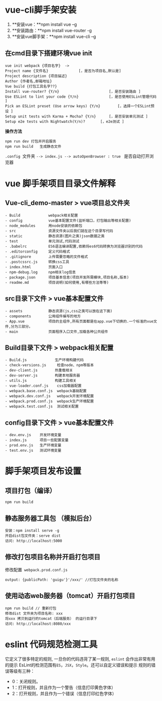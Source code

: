 # vue-cli脚手架安装

1. **安装vue：**npm install vue –g
2. **安装路由：**npm install vue-router -g
3. **安装vue脚手架：**npm install vue-cli –g

## 在cmd目录下搭建环境vue init

~~~
vue init webpack {项目名字}  ->
Project name {文件名} 				[，是否为项目名,默认是]
Project description {项目描述}
Author {作者名,邮箱地址}
Vue build {打包工具名字??}
Install vue-router? {Y/n}   					[，是否安装路由 ]
Use ESLint to lint your code {Y/n}      		[，是否使用ESLint管理代码 ]
Pick an ESLint preset (Use arrow keys) {Y/n}		[，选择一个ESLint预设 ]
Setup unit tests with Karma + Mocha? {Y/n}		[，是否安装单元测试 ]
Setup e2e tests with Nightwatch(Y/n)? 		[，e2e测试 ]

~~~

**操作方法**

~~~
npm run dev 打包并开启服务
npm run build	生成静态文件
~~~

`.config `文件夹 `--> index.js --> autoOpenBrowser : true ` 是否自动打开浏览器 

# vue 脚手架项目目录文件解释

## Vue-cli_demo-master > vue项目总文件夹

~~~
- Build 			webpack相关配置
- config	 		vue基本配置文件(监听端口，打包输出等相关配置)
- node_modules		用node安装的依赖包
- src				资源文件夹以后我们就在这个目录写代码
- static			静态资源(图片之类)json数据之类
- test				单元测试,代码测试
- .babelrc			ES6语法编译配置,依赖将es6代码转换为浏览器识别的代码
- .editorconfig		定义代码格式
- .gitignore		上传需要忽略的文件格式
- .postcssrc.js		转换css工具
- index.html		页面入口
- npm-debug.log		npm相关log信息
- package.json		项目基本信息(项目开发所需模块,项目名称,版本)
- readme.md			项目说明(如何使用,有哪些方法等等)

~~~

## src目录下文件  >  vue基本配置文件

~~~
- assets		    静态资源(js,css之类可以放在这下面)
- components	    公用组件编写的地方
- App.vue		    项目的主组件,所有页面都是在app.vue下切换的.一个标准的vue文件,分为三部分。
- main		    	页面程序入口文件,加载各种公共组件
~~~

## Build目录下文件 >  webpack相关配置

~~~
- Build.js		       生产环境构建代码
- check-versions.js     检查node、npm等版本
- dev-client.js		   热重载相关
- dev-server.js		   构建本地服务器
- utils.js			   构建工具相关
- vue-loader.conf.js  	css加载器配置
- webpack.base.conf.js	webpack基础配置
- webpack.dev.conf.js	webpack开发环境配置
- webpack.prod.conf.js	webpack生产环境配置
- webpack.test.conf.js	测试相关配置
~~~

## config目录下文件 > vue基本配置文件

~~~
- dev.env.js	开发环境变量
- index.js		项目一些配置变量
- prod.env.js	生产环境变量
- test.env.js	测试环境变量
~~~

# 脚手架项目发布设置

## 项目打包（编译）

~~~
npm run build
~~~

## 静态服务器工具包 （模拟后台）

~~~
安装：npm install serve -g  
开启dist包文件夹：serve dist
访问: http://localhost:5000
~~~

## 修改打包项目名称并开启打包项目

修改配置` webpack.prod.conf.js`

~~~
output: {publicPath: 'guigu'}'/xxx/' //打包文件夹的名称
~~~

## 使用动态web服务器（tomcat）开启打包项目

~~~
npm run build // 重新打包
修改dist 文件夹为项目名称: xxx
将xxx 拷贝到运行的tomcat（后端服务） 的运行目录下
访问: http://localhost:8080/xxx
~~~

# eslint 代码规范检测工具

它定义了很多特定的规则, 一旦你的代码违背了某一规则, `eslint` 会作出非常有用的提示
EsLint的检测范围有`ES`，`JSX`，`Style`。还可以自定义错误和提示
规则的错误等级有三种：

- 0：关闭规则。
- 1：打开规则，并且作为一个警告（信息打印黄色字体）
- 2：打开规则，并且作为一个错误（信息打印红色字体）
